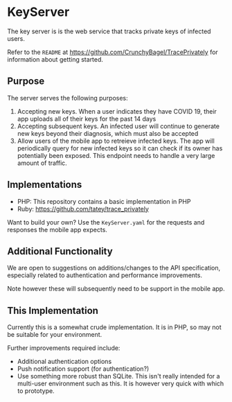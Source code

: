 # KeyServer

The key server is is the web service that tracks private keys of infected users.

Refer to the `README` at https://github.com/CrunchyBagel/TracePrivately for information about getting started.

## Purpose

The server serves the following purposes:

1. Accepting new keys. When a user indicates they have COVID 19, their app uploads all of their keys for the past 14 days
2. Accepting subsequent keys. An infected user will continue to generate new keys beyond their diagnosis, which must also be accepted
3. Allow users of the mobile app to retreieve infected keys. The app will periodically query for new infected keys so it can check if its owner has potentially been exposed. This endpoint needs to handle a very large amount of traffic.

## Implementations

* PHP: This repository contains a basic implementation in PHP
* Ruby: https://github.com/tatey/trace_privately

Want to build your own? Use the `KeyServer.yaml` for the requests and responses the mobile app expects.

## Additional Functionality

We are open to suggestions on additions/changes to the API specification, especially related to authentication and performance improvements.

Note however these will subsequently need to be support in the mobile app.

## This Implementation

Currently this is a somewhat crude implementation. It is in PHP, so may not be suitable for your environment.

Further improvements required include:

* Additional authentication options
* Push notification support (for authentication?)
* Use something more robust than SQLite. This isn't really intended for a multi-user environment such as this. It is however very quick with which to prototype.

